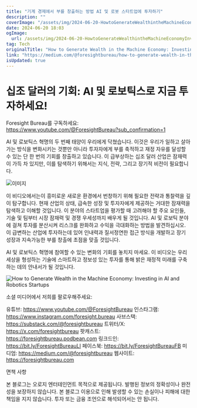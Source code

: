 ```yaml
---
title: "기계 경제에서 부를 창출하는 방법 AI 및 로봇 스타트업에 투자하기"
description: ""
coverImage: "/assets/img/2024-06-20-HowtoGenerateWealthintheMachineEconomyInvestinginAIandRoboticsStartups_0.png"
date: 2024-06-20 18:03
ogImage:
  url: /assets/img/2024-06-20-HowtoGenerateWealthintheMachineEconomyInvestinginAIandRoboticsStartups_0.png
tag: Tech
originalTitle: "How to Generate Wealth in the Machine Economy: Investing in AI and Robotics Startups"
link: "https://medium.com/@foresightbureau/how-to-generate-wealth-in-the-machine-economy-investing-in-ai-and-robotics-startups-7151a600dc22"
isUpdated: true
---
```


# 십조 달러의 기회: AI 및 로보틱스로 지금 투자하세요!

Foresight Bureau를 구독하세요: https://www.youtube.com/@ForesightBureau?sub_confirmation=1

AI 및 로보틱스 혁명의 두 번째 태양이 우리에게 닥쳤습니다. 이것은 우리가 일하고 살아가는 방식을 변화시키는 것뿐만 아니라 투자자에게 부를 축적하고 재정 자유를 달성할 수 있는 단 한 번의 기회를 창출하고 있습니다. 이 급부상하는 십조 달러 산업은 잠재력이 가득 차 있지만, 이를 탐색하기 위해서는 지식, 전략, 그리고 장기적 비전이 필요합니다.

![이미지](/assets/img/2024-06-20-HowtoGenerateWealthintheMachineEconomyInvestinginAIandRoboticsStartups_0.png)

<!-- cozy-coder - 수평 -->

<ins class="adsbygoogle"
     style="display:block"
     data-ad-client="ca-pub-4877378276818686"
     data-ad-slot="1107185301"
     data-ad-format="auto"
     data-full-width-responsive="true"></ins>

<script>
     (adsbygoogle = window.adsbygoogle || []).push({});
</script>

이 비디오에서는이 흥미로운 새로운 환경에서 번창하기 위해 필요한 전략과 통찰력을 깊이 탐구합니다. 현재 산업의 상태, 급속한 성장 및 투자자에게 제공하는 거대한 잠재력을 탐색하고 이해할 것입니다. 이 분야의 스타트업을 평가할 때 고려해야 할 주요 요인들, 기술 및 팀부터 시장 잠재력 및 경쟁 우세성까지 배우게 될 것입니다. AI 및 로보틱 분야에 걸쳐 투자를 분산시켜 리스크를 완화하고 수익을 극대화하는 방법을 발견하십시오. 이 급변하는 산업에 투자하는데 있어 인내력과 질서정연한 접근 방식을 개발하고 장기 성장과 지속가능한 부를 창출에 초점을 맞출 것입니다.

AI 및 로보틱스 혁명에 참여할 수 있는 변화의 기회를 놓치지 마세요. 이 비디오는 우리 세상을 형성하는 기술에 스마트하고 정보성 있는 투자를 통해 밝은 재정적 미래를 구축하는 데의 안내서가 될 것입니다.

![How to Generate Wealth in the Machine Economy: Investing in AI and Robotics Startups](/assets/img/2024-06-20-HowtoGenerateWealthintheMachineEconomyInvestinginAIandRoboticsStartups_1.png)

소셜 미디어에서 저희를 팔로우해주세요:

<!-- cozy-coder - 수평 -->

<ins class="adsbygoogle"
     style="display:block"
     data-ad-client="ca-pub-4877378276818686"
     data-ad-slot="1107185301"
     data-ad-format="auto"
     data-full-width-responsive="true"></ins>

<script>
     (adsbygoogle = window.adsbygoogle || []).push({});
</script>

유튜브: https://www.youtube.com/@ForesightBureau
인스타그램: https://www.instagram.com/foresight.bureau
사브스택: https://substack.com/@foresightbureau
트위터/X: https://x.com/foresightbureau
팟캐스트: https://foresightbureau.podbean.com
링크드인: https://bit.ly/ForesightBureauLI
페이스북: https://bit.ly/ForesightBureauFB
미디엄: https://medium.com/@foresightbureau
웹사이트: https://foresightbureau.com

면책 사항

본 블로그는 오로지 엔터테인먼트 목적으로 제공됩니다. 발행된 정보의 정확성이나 완전성을 보장하지 않습니다. 본 블로그 이용으로 인해 발생할 수 있는 손실이나 피해에 대한 책임을 지지 않습니다. 투자 또는 금융 조언으로 해석되어서는 안 됩니다.
